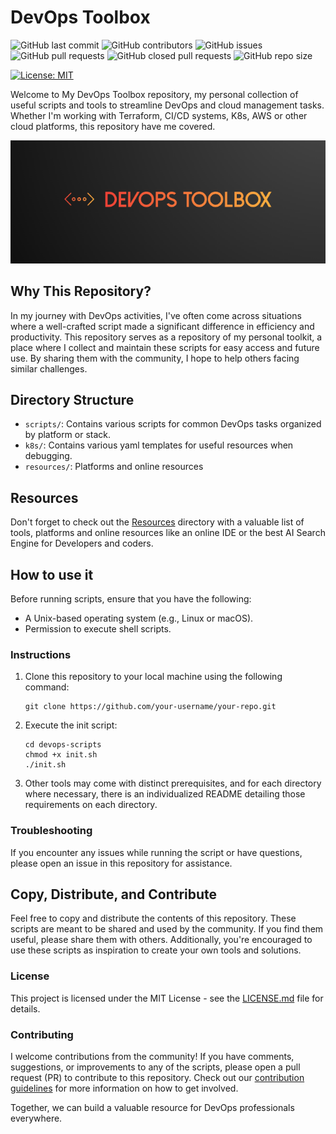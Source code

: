 # DevOps Toolbox

![GitHub last commit](https://img.shields.io/github/last-commit/galvarado/devops-toolbox) ![GitHub contributors](https://img.shields.io/github/contributors/galvarado/devops-toolbox?style=plastic) ![GitHub issues](https://img.shields.io/github/issues/galvarado/devops-toolbox) ![GitHub pull requests](https://img.shields.io/github/issues-pr-raw/galvarado/devops-toolbox) ![GitHub closed pull requests](https://img.shields.io/github/issues-pr-closed-raw/galvarado/devops-toolbox) ![GitHub repo size](https://img.shields.io/github/repo-size/galvarado/devops-toolbox)

[![License: MIT](https://img.shields.io/badge/License-MIT-yellow.svg)](https://opensource.org/licenses/MIT)

Welcome to My DevOps Toolbox repository, my personal collection of useful scripts and tools to streamline DevOps and cloud management tasks.
Whether I'm working with Terraform, CI/CD systems, K8s, AWS or other cloud platforms, this repository have me covered.

![Alt text](assets/devopstoolbox.png 'DevOps Toolbox')

## Why This Repository?

In my journey with DevOps activities, I've often come across situations where a well-crafted script made a significant difference in efficiency and productivity. This repository serves as a repository of my personal toolkit, a place where I collect and maintain these scripts for easy access and future use. By sharing them with the community, I hope to help others facing similar challenges.

## Directory Structure

- `scripts/`: Contains various scripts for common DevOps tasks organized by platform or stack.
- `k8s/`: Contains various yaml templates for useful resources when debugging.
- `resources/`: Platforms and online resources

## Resources

Don't forget to check out the [Resources](resources/README.md) directory with a valuable list of tools, platforms and online resources like an online IDE or the best AI Search Engine for Developers and coders.

## How to use it

Before running scripts, ensure that you have the following:

- A Unix-based operating system (e.g., Linux or macOS).
- Permission to execute shell scripts.

### Instructions

1. Clone this repository to your local machine using the following command:

   ```
   git clone https://github.com/your-username/your-repo.git
   ```

2. Execute the init script:
   ```
   cd devops-scripts
   chmod +x init.sh
   ./init.sh
   ```
3. Other tools may come with distinct prerequisites, and for each directory where necessary, there is an individualized README detailing those requirements on each directory.

### Troubleshooting

If you encounter any issues while running the script or have questions, please open an issue in this repository for assistance.

## Copy, Distribute, and Contribute

Feel free to copy and distribute the contents of this repository. These scripts are meant to be shared and used by the community. If you find them useful, please share them with others. Additionally, you're encouraged to use these scripts as inspiration to create your own tools and solutions.

### License

This project is licensed under the MIT License - see the [LICENSE.md](LICENSE.md) file for details.

### Contributing

I welcome contributions from the community! If you have comments, suggestions, or improvements to any of the scripts, please open a pull request (PR) to contribute to this repository. Check out our [contribution guidelines](Contributing,md) for more information on how to get involved.

Together, we can build a valuable resource for DevOps professionals everywhere.
